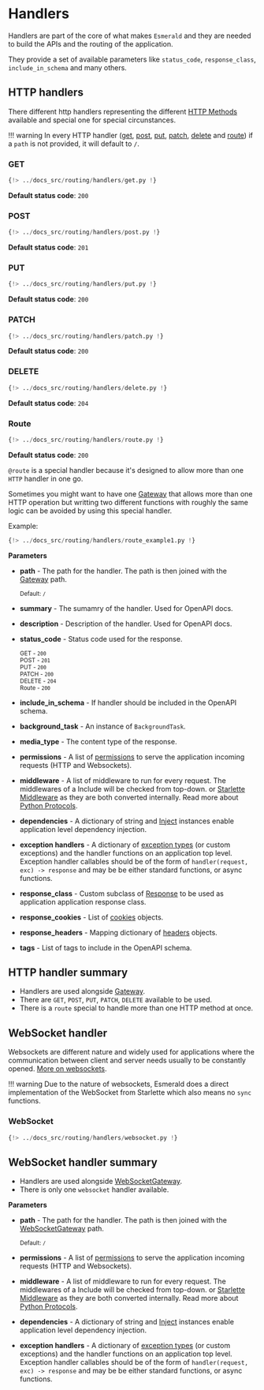 # Handlers

Handlers are part of the core of what makes `Esmerald` and they are needed to build the APIs and the routing
of the application.

They provide a set of available parameters like `status_code`, `response_class`, `include_in_schema` and many others.

## HTTP handlers

There different http handlers representing the different
<a href="https://developer.mozilla.org/en-US/docs/Web/HTTP/Methods" target="_blank">HTTP Methods</a> available
and special one for special circunstances.

!!! warning
    In every HTTP handler ([get](#get), [post](#post), [put](#put), [patch](#patch), [delete](#delete) and [route](#route))
    if a `path` is not provided, it will default to `/`.

### GET

```python hl_lines="4 9 14"
{!> ../docs_src/routing/handlers/get.py !}
```

**Default status code**: `200`

### POST

```python hl_lines="11 17"
{!> ../docs_src/routing/handlers/post.py !}
```

**Default status code**: `201`

### PUT

```python hl_lines="4 9"
{!> ../docs_src/routing/handlers/put.py !}
```

**Default status code**: `200`

### PATCH

```python hl_lines="4 9"
{!> ../docs_src/routing/handlers/patch.py !}
```

**Default status code**: `200`

### DELETE

```python hl_lines="4 10"
{!> ../docs_src/routing/handlers/delete.py !}
```

**Default status code**: `204`

### Route

```python hl_lines="4 9 14 19"
{!> ../docs_src/routing/handlers/route.py !}
```

**Default status code**: `200`

`@route` is a special handler because it's designed to allow more than one `HTTP` handler in one go.

Sometimes you might want to have one [Gateway](./routes.md#gateway) that allows more than one HTTP operation but
writting two different functions with roughly the same logic can be avoided by using this special handler.

Example:

```python hl_lines="4"
{!> ../docs_src/routing/handlers/route_example1.py !}
```

**Parameters**

* **path** - The path for the handler. The path is then joined with the [Gateway](./routes.md#gateway) path.

    <sup>Default: `/`</sup>

* **summary** - The sumamry of the handler. Used for OpenAPI docs.
* **description** - Description of the handler. Used for OpenAPI docs.
* **status_code** - Status code used for the response.

    <sup>GET - `200`</sup><br />
    <sup>POST - `201`</sup><br />
    <sup>PUT - `200`</sup><br />
    <sup>PATCH - `200`</sup><br />
    <sup>DELETE - `204`</sup><br />
    <sup>Route - `200`</sup>

* **include_in_schema** - If handler should be included in the OpenAPI schema.
* **background_task** - An instance of `BackgroundTask`.
* **media_type** - The content type of the response.
* **permissions** - A list of [permissions](../permissions.md) to serve the application incoming
requests (HTTP and Websockets).
* **middleware** - A list of middleware to run for every request. The middlewares of a Include will be checked from
top-down.
or <a href='https://www.starlette.io/middleware/' target='_blank'>Starlette Middleware</a> as they are both converted
internally. Read more about [Python Protocols](https://peps.python.org/pep-0544/).
* **dependencies** - A dictionary of string and [Inject](../dependencies.md) instances enable application level dependency
injection.
* **exception handlers** - A dictionary of [exception types](../exceptions.md) (or custom exceptions) and the handler
functions on an application top level. Exception handler callables should be of the form of
`handler(request, exc) -> response` and may be be either standard functions, or async functions.
* **response_class** - Custom subclass of [Response](../responses.md) to be used as application application response
class.
* **response_cookies** - List of [cookies](../datastructures.md) objects.
* **response_headers** - Mapping dictionary of [headers](../datastructures.md) objects.
* **tags** - List of tags to include in the OpenAPI schema.

## HTTP handler summary

* Handlers are used alongside [Gateway](./routes.md#gateway).
* There are `GET`, `POST`, `PUT`, `PATCH`, `DELETE` available to be used.
* There is a `route` special to handle more than one HTTP method at once.

## WebSocket handler

Websockets are different nature and widely used for applications where the communication between client and server
needs usually to be constantly opened.
<a href="https://developer.mozilla.org/en-US/docs/Web/API/WebSockets_API" target="_blank">More on websockets</a>.

!!! warning
    Due to the nature of websockets, Esmerald does a direct implementation of the WebSocket from Starlette which also
    means no `sync` functions.

### WebSocket

```python hl_lines="5 12 19 26 33"
{!> ../docs_src/routing/handlers/websocket.py !}
```

## WebSocket handler summary

* Handlers are used alongside [WebSocketGateway](./routes.md#websocketgateway).
* There is only one `websocket` handler available.

**Parameters**

* **path** - The path for the handler. The path is then joined with the
[WebSocketGateway](./routes.md#websocketgateway) path.

    <sup>Default: `/`</sup>

* **permissions** - A list of [permissions](../permissions.md) to serve the application incoming
requests (HTTP and Websockets).
* **middleware** - A list of middleware to run for every request. The middlewares of a Include will be checked from
top-down.
or <a href='https://www.starlette.io/middleware/' target='_blank'>Starlette Middleware</a> as they are both converted
internally. Read more about [Python Protocols](https://peps.python.org/pep-0544/).
* **dependencies** - A dictionary of string and [Inject](../dependencies.md) instances enable application level dependency
injection.
* **exception handlers** - A dictionary of [exception types](../exceptions.md) (or custom exceptions) and the handler
functions on an application top level. Exception handler callables should be of the form of
`handler(request, exc) -> response` and may be be either standard functions, or async functions.
